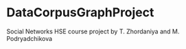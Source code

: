 # DataCorpusGraphProject
Social Networks HSE course project by T. Zhordaniya and M. Podryadchikova



